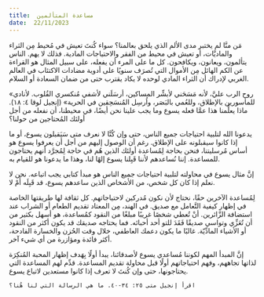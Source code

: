 ```yaml
---
title:  مساعدة المتألمين
date:  22/11/2023
---
```


مَن منَّا لم يختبر مدى الألم الذي يلحق بعالمنا؟ سواء كُنتَ تعيش في مُحيط مِن الثراء والماديَّات، أو تعيش في محيط من الفقر والاحتياجات المادية. فذلك لا يهم. الناس يتألمون، ويعانون، ويكافحون. كل ما على المرء أن يفعله، على سبيل المثال هو القراءة عن الكم الهائل مِن الأموال التي تُصرَف سنويًا على أدوية مضادات الاكتئاب في العالم الغربي لإدراك أن الثراء المادي لوحده لا يكاد يقترب حتى من ضمان السعادة أو السلام.

«روح الرب عليَّ، لأنه مَسَحَني لأبشِّر المساكين، أرسَلَني لأشفي مُنكسري القُلوب. لأنادي للمأسورين بالإطلاق، وللعُمي بالبَصَر، واُرسِل المُنسَحِقين في الحرية» (إنجيل لوقا ٤: ١٨). ماذا يعلِّمنا هذا عمَّا فعله يسوع وما يجب علينا نحن أيضًا، في محيطنا، أن نفعله من أجل أولئك المُحتاجين من حولنا؟

يدعونا الله لتلبية احتياجات جميع الناس، حتى وإن كُنَّا لا نعرف متى سَيَقبلون يسوع، أو ما إذا كانوا سيقبلونه على الإطلاق. رغم أن الوصول إليهم من أجل أن يعرفوا يسوع هو أساس مُرسليتنا، فنحن بحاجة لِمُساعدة أولئك الذين هُم في حاجة لِمُجرَّد أنهم يحتاجون للمساعدة. إننا نُساعدهم لأننا قَبِلنا يسوع إلهًا لنا، وهذا ما يدعونا هو للقيام به.

إنَّ مثال يسوع في محاولته لتلبية احتياجات جميع الناس هو مبدأ كتابي يجب اتباعه. نحن لا نعلم إذا كان كل شخص، من الأشخاص الذين ساعدهم يسوع، قد قَبِلَه أَمْ لا.

لِمُساعدة الآخرين حقًا، نحتاج لأن نكون مُدركين لاحتياجاتهم. كل ثقافة لها طريقتها الخاصة في إظهار كيفية التَّعامل مع صديق. في الهند، مِن المعتاد تقديم الطعام أو الشراب عند استضافة الزَّائرين. أنْ تُعطي شخصًا غريبًا مبلغًا من النقود كمُساعدة، هو أسهل بكثير من أن تُعَزِّي وتواسي صديقًا فَقَدَ للتو أحد أحبائه. فما يحتاجه صديقك قد يكون أكثر من النقود أو الأشياء المادِّيّة. غالبًا ما يكون دعمك العاطفي، خلال وقت الحُزن والخسارة الفادحة، أكثر فائدة ومؤازرة من أي شيء آخر.

إنَّ المبدأ المهم لكوننا مُساعدي يسوع لأصدقائنا، يبدأ أولًا بِهَدف إظهار المحبة المُنكِرَة لذاتها تجاههم، وفهم احتياجاتهم أولًا قبل محاولة تقديم المساعدة. قدِّم لهم المساعدة التي يحتاجونها، حتى وإن كُنتَ لا تعرف إذا كانوا مستعدين لاتباع يسوع.

`اقرأ إنجيل متى ٢٥: ٣٤-٤٠. ما هي الرسالة التي لنا هُنا؟`